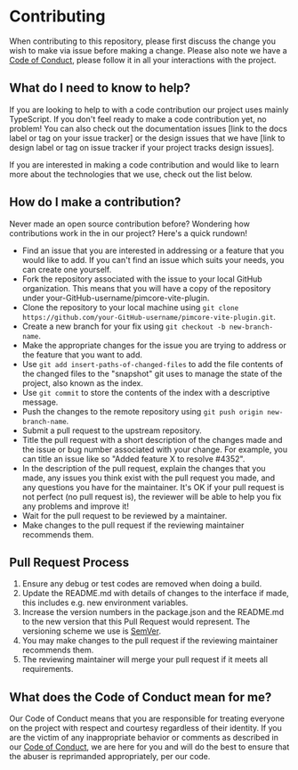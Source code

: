 # Contributing

When contributing to this repository, please first discuss the change you wish to make via issue before making a change.
Please also note we have a [Code of Conduct](CODE_OF_CONDUCT.md), please follow it in all your interactions with the project.

## What do I need to know to help?

If you are looking to help to with a code contribution our project uses mainly TypeScript. 
If you don't feel ready to make a code contribution yet, no problem! 
You can also check out the documentation issues [link to the docs label or tag on your issue tracker] 
or the design issues that we have [link to design label or tag on issue tracker if your project tracks design issues].

If you are interested in making a code contribution and would like to learn more about the technologies that we use, 
check out the list below.

## How do I make a contribution?

Never made an open source contribution before? Wondering how contributions work in the in our project? Here's a quick rundown!

- Find an issue that you are interested in addressing or a feature that you would like to add. If you can't find an 
  issue which suits your needs, you can create one yourself. 
- Fork the repository associated with the issue to your local GitHub organization. This means that you will have a copy 
  of the repository under your-GitHub-username/pimcore-vite-plugin.
- Clone the repository to your local machine using `git clone https://github.com/your-GitHub-username/pimcore-vite-plugin.git`.
- Create a new branch for your fix using `git checkout -b new-branch-name`.
- Make the appropriate changes for the issue you are trying to address or the feature that you want to add.
- Use `git add insert-paths-of-changed-files` to add the file contents of the changed files to the "snapshot"
  git uses to manage the state of the project, also known as the index.
- Use `git commit` to store the contents of the index with a descriptive message.
- Push the changes to the remote repository using `git push origin new-branch-name`.
- Submit a pull request to the upstream repository.
- Title the pull request with a short description of the changes made and the issue or bug number associated with your 
  change. For example, you can title an issue like so "Added feature X to resolve #4352".
- In the description of the pull request, explain the changes that you made, any issues you think exist with the pull 
  request you made, and any questions you have for the maintainer. It's OK if your pull request is not perfect
  (no pull request is), the reviewer will be able to help you fix any problems and improve it!
- Wait for the pull request to be reviewed by a maintainer.
- Make changes to the pull request if the reviewing maintainer recommends them.

## Pull Request Process

1. Ensure any debug or test codes are removed when doing a build.
2. Update the README.md with details of changes to the interface if made, this includes e.g. new environment variables.
3. Increase the version numbers in the package.json and the README.md to the new version that this Pull Request would 
   represent. The versioning scheme we use is [SemVer](https://semver.org/).
4. You may make changes to the pull request if the reviewing maintainer recommends them.
5. The reviewing maintainer will merge your pull request if it meets all requirements.

## What does the Code of Conduct mean for me?

Our Code of Conduct means that you are responsible for treating everyone on the project with respect and courtesy 
regardless of their identity. If you are the victim of any inappropriate behavior or comments as described in our
[Code of Conduct](CODE_OF_CONDUCT.md), we are here for you and will do the best to ensure that the abuser is reprimanded 
appropriately, per our code.
